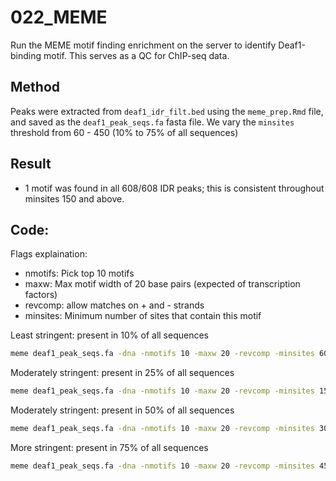 # 022_MEME

Run the MEME motif finding enrichment on the server to identify Deaf1-binding motif. This serves as a QC for ChIP-seq data.  

## Method
Peaks were extracted from `deaf1_idr_filt.bed` using the `meme_prep.Rmd` file, and saved as the `deaf1_peak_seqs.fa` fasta file. We vary the `minsites` threshold from 60 - 450 (10% to 75% of all sequences)

## Result
- 1 motif was found in all 608/608 IDR peaks; this is consistent throughout minsites 150 and above. 



## Code: 

Flags explaination: 
- nmotifs: Pick top 10 motifs
- maxw: Max motif width of 20 base pairs (expected of transcription factors)
- revcomp: allow matches on + and - strands
- minsites: Minimum number of sites that contain this motif

Least stringent: present in 10% of all sequences
```sh
meme deaf1_peak_seqs.fa -dna -nmotifs 10 -maxw 20 -revcomp -minsites 60 -o meme_60
```

Moderately stringent: present in 25% of all sequences

```sh
meme deaf1_peak_seqs.fa -dna -nmotifs 10 -maxw 20 -revcomp -minsites 150 -o meme_150
```


Moderately stringent: present in 50% of all sequences

```sh
meme deaf1_peak_seqs.fa -dna -nmotifs 10 -maxw 20 -revcomp -minsites 300 -o meme_300
```


More stringent: present in 75% of all sequences

```sh
meme deaf1_peak_seqs.fa -dna -nmotifs 10 -maxw 20 -revcomp -minsites 450 -o meme_450
```



